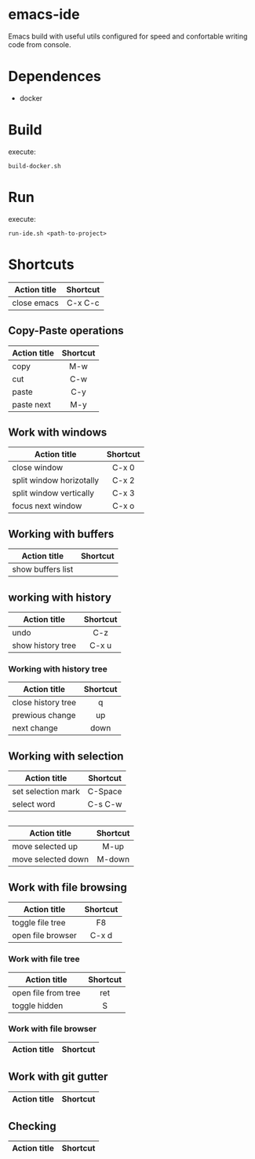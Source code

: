 # emacs-ide

Emacs build with useful utils configured for speed and confortable writing code from console.

# Dependences

- docker

# Build

execute:
```
build-docker.sh
```

# Run

execute:
```
run-ide.sh <path-to-project>
```


# Shortcuts

| Action title      | Shortcut |
| ----------------- |:--------:|
| close emacs       | C-x C-c  |


## Copy-Paste operations

| Action title      | Shortcut |
| ----------------- |:--------:|
| copy              | M-w      |
| cut               | C-w      |
| paste             | C-y      |
| paste next        | M-y      |


## Work with windows

| Action title             | Shortcut |
| ------------------------ |:--------:|
| close window             | C-x 0    |
| split window horizotally | C-x 2    |
| split window vertically  | C-x 3    |
| focus next window        | C-x o    |


## Working with buffers

| Action title      | Shortcut |
| ----------------- |:--------:|
| show buffers list |          |


## working with history

| Action title       | Shortcut |
| ------------------ |:--------:|
| undo               | C-z      |
| show history tree  | C-x u    |


### Working with history tree

| Action title       | Shortcut |
| ------------------ |:--------:|
| close history tree | q        |
| prewious change    | up       |
| next change        | down     |


## Working with selection

| Action title       | Shortcut |
| ------------------ |:--------:|
| set selection mark | C-Space  |
| select word        | C-s C-w   


##

| Action title       | Shortcut |
| ------------------ |:--------:|
| move selected up   | M-up     |
| move selected down | M-down   |


## Work with file browsing 

| Action title        | Shortcut |
| ------------------- |:--------:|
| toggle file tree    | F8       |
| open file browser   | C-x d    |


### Work with file tree
| Action title        | Shortcut |
| ------------------- |:--------:|
| open file from tree | ret      |
| toggle hidden       | S        |

### Work with file browser

| Action title      | Shortcut |
| ----------------- |:--------:|


## Work with git gutter

| Action title      | Shortcut |
| ----------------- |:--------:|


## Checking

| Action title      | Shortcut |
| ----------------- |:--------:|

